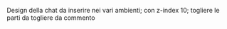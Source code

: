 Design della chat da inserire nei vari ambienti; con z-index 10; togliere le parti da togliere da commento
